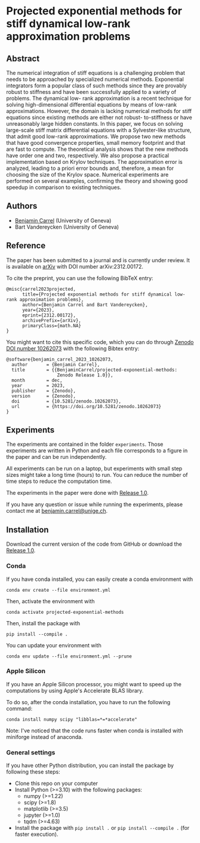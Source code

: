 # Projected exponential methods for stiff dynamical low-rank approximation problems

## Abstract

The numerical integration of stiff equations is a challenging problem that needs to be approached by specialized numerical methods. Exponential integrators form a popular class of such methods since they are provably robust to stiffness and have been successfully applied to a variety of problems. The dynamical low- rank approximation is a recent technique for solving high-dimensional differential equations by means of low-rank approximations. However, the domain is lacking numerical methods for stiff equations since existing methods are either not robust- to-stiffness or have unreasonably large hidden constants.
In this paper, we focus on solving large-scale stiff matrix differential equations with a Sylvester-like structure, that admit good low-rank approximations. We propose two new methods that have good convergence properties, small memory footprint and that are fast to compute. The theoretical analysis shows that the new methods have order one and two, respectively. We also propose a practical implementation based on Krylov techniques. The approximation error is analyzed, leading to a priori error bounds and, therefore, a mean for choosing the size of the Krylov space. Numerical experiments are performed on several examples, confirming the theory and showing good speedup in comparison to existing techniques.

## Authors

- [Benjamin Carrel](benjamin.carrel@unige.ch) (University of Geneva)
- Bart Vandereycken (University of Geneva)

## Reference

The paper has been submitted to a journal and is currently under review.
It is available on [arXiv](https://arxiv.org/abs/2312.00172) with DOI number arXiv:2312.00172.

To cite the preprint, you can use the following BibTeX entry:
```
@misc{carrel2023projected,
      title={Projected exponential methods for stiff dynamical low-rank approximation problems}, 
      author={Benjamin Carrel and Bart Vandereycken},
      year={2023},
      eprint={2312.00172},
      archivePrefix={arXiv},
      primaryClass={math.NA}
}
```

You might want to cite this specific code, which you can do through [Zenodo DOI number 10262073](https://zenodo.org/records/10262073) with the following Bibtex entry:
```
@software{benjamin_carrel_2023_10262073,
  author       = {Benjamin Carrel},
  title        = {{BenjaminCarrel/projected-exponential-methods: 
                   Zenodo Release 1.0}},
  month        = dec,
  year         = 2023,
  publisher    = {Zenodo},
  version      = {Zenodo},
  doi          = {10.5281/zenodo.10262073},
  url          = {https://doi.org/10.5281/zenodo.10262073}
}
```

## Experiments

The experiments are contained in the folder `experiments`.
Those experiments are written in Python and each file corresponds to a figure in the paper and can be run independently.

All experiments can be run on a laptop, but experiments with small step sizes might take a long time (hours) to run. You can reduce the number of time steps to reduce the computation time.

The experiments in the paper were done with [Release 1.0](https://github.com/BenjaminCarrel/projected-exponential-methods/releases/tag/arXiv). 

If you have any question or issue while running the experiments, please contact me at
[benjamin.carrel@unige.ch](benjamin.carrel@unige.ch).

## Installation

Download the current version of the code from GitHub or download the [Release 1.0](https://github.com/BenjaminCarrel/projected-exponential-methods/releases/tag/arXiv).

### Conda

If you have conda installed, you can easily create a conda environment with

`conda env create --file environment.yml`

Then, activate the environment with

`conda activate projected-exponential-methods`

Then, install the package with

`pip install --compile .`

You can update your environment with

`conda env update --file environment.yml --prune`

### Apple Silicon

If you have an Apple Silicon processor, you might want to speed up the computations by using Apple's Accelerate BLAS library.

To do so, after the conda installation, you have to run the following command:
```
conda install numpy scipy "libblas=*=*accelerate"
```

Note: I've noticed that the code runs faster when conda is installed with miniforge instead of anaconda.

### General settings

If you have other Python distribution, you can install the package by following these steps:

- Clone this repo on your computer
- Install Python (>=3.10) with the following packages:
  - numpy (>=1.22)
  - scipy (>=1.8)
  - matplotlib (>=3.5)
  - jupyter (>=1.0)
  - tqdm (>=4.63)
- Install the package with `pip install .` or `pip install --compile .` (for faster execution).
